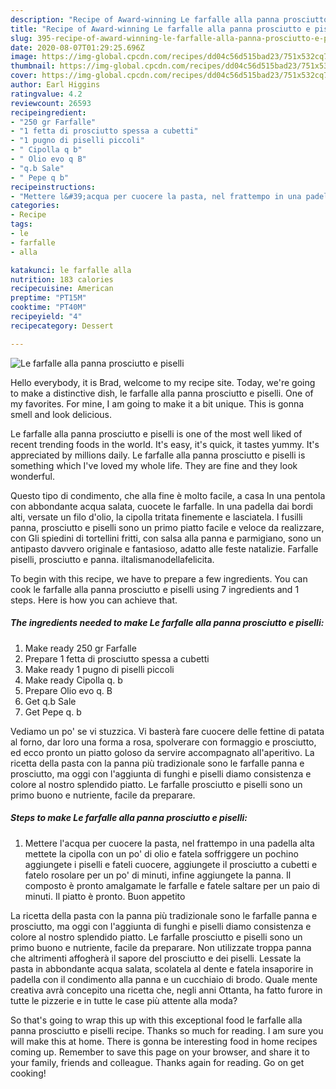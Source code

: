 ```yaml
---
description: "Recipe of Award-winning Le farfalle alla panna prosciutto e piselli"
title: "Recipe of Award-winning Le farfalle alla panna prosciutto e piselli"
slug: 395-recipe-of-award-winning-le-farfalle-alla-panna-prosciutto-e-piselli
date: 2020-08-07T01:29:25.696Z
image: https://img-global.cpcdn.com/recipes/dd04c56d515bad23/751x532cq70/le-farfalle-alla-panna-prosciutto-e-piselli-recipe-main-photo.jpg
thumbnail: https://img-global.cpcdn.com/recipes/dd04c56d515bad23/751x532cq70/le-farfalle-alla-panna-prosciutto-e-piselli-recipe-main-photo.jpg
cover: https://img-global.cpcdn.com/recipes/dd04c56d515bad23/751x532cq70/le-farfalle-alla-panna-prosciutto-e-piselli-recipe-main-photo.jpg
author: Earl Higgins
ratingvalue: 4.2
reviewcount: 26593
recipeingredient:
- "250 gr Farfalle"
- "1 fetta di prosciutto spessa a cubetti"
- "1 pugno di piselli piccoli"
- " Cipolla q b"
- " Olio evo q B"
- "q.b Sale"
- " Pepe q b"
recipeinstructions:
- "Mettere l&#39;acqua per cuocere la pasta, nel frattempo in una padella alta mettete la cipolla con un po&#39; di olio e fatela soffriggere un pochino aggiungete i piselli e fateli cuocere, aggiungete il prosciutto a cubetti e fatelo rosolare per un po&#39; di minuti, infine aggiungete la panna. Il composto è pronto amalgamate le farfalle e fatele saltare per un paio di minuti. Il piatto è pronto. Buon appetito"
categories:
- Recipe
tags:
- le
- farfalle
- alla

katakunci: le farfalle alla 
nutrition: 183 calories
recipecuisine: American
preptime: "PT15M"
cooktime: "PT40M"
recipeyield: "4"
recipecategory: Dessert

---
```



![Le farfalle alla panna prosciutto e piselli](https://img-global.cpcdn.com/recipes/dd04c56d515bad23/751x532cq70/le-farfalle-alla-panna-prosciutto-e-piselli-recipe-main-photo.jpg)

Hello everybody, it is Brad, welcome to my recipe site. Today, we're going to make a distinctive dish, le farfalle alla panna prosciutto e piselli. One of my favorites. For mine, I am going to make it a bit unique. This is gonna smell and look delicious.

Le farfalle alla panna prosciutto e piselli is one of the most well liked of recent trending foods in the world. It's easy, it's quick, it tastes yummy. It's appreciated by millions daily. Le farfalle alla panna prosciutto e piselli is something which I've loved my whole life. They are fine and they look wonderful.

Questo tipo di condimento, che alla fine è molto facile, a casa In una pentola con abbondante acqua salata, cuocete le farfalle. In una padella dai bordi alti, versate un filo d&#39;olio, la cipolla tritata finemente e lasciatela. I fusilli panna, prosciutto e piselli sono un primo piatto facile e veloce da realizzare, con Gli spiedini di tortellini fritti, con salsa alla panna e parmigiano, sono un antipasto davvero originale e fantasioso, adatto alle feste natalizie. Farfalle piselli, prosciutto e panna. iltalismanodellafelicita.


To begin with this recipe, we have to prepare a few ingredients. You can cook le farfalle alla panna prosciutto e piselli using 7 ingredients and 1 steps. Here is how you can achieve that.

<!--inarticleads1-->

##### The ingredients needed to make Le farfalle alla panna prosciutto e piselli:

1. Make ready 250 gr Farfalle
1. Prepare 1 fetta di prosciutto spessa a cubetti
1. Make ready 1 pugno di piselli piccoli
1. Make ready  Cipolla q. b
1. Prepare  Olio evo q. B
1. Get q.b Sale
1. Get  Pepe q. b


Vediamo un po&#39; se vi stuzzica. Vi basterà fare cuocere delle fettine di patata al forno, dar loro una forma a rosa, spolverare con formaggio e prosciutto, ed ecco pronto un piatto goloso da servire accompagnato all&#39;aperitivo. La ricetta della pasta con la panna più tradizionale sono le farfalle panna e prosciutto, ma oggi con l&#39;aggiunta di funghi e piselli diamo consistenza e colore al nostro splendido piatto. Le farfalle prosciutto e piselli sono un primo buono e nutriente, facile da preparare. 

<!--inarticleads2-->

##### Steps to make Le farfalle alla panna prosciutto e piselli:

1. Mettere l&#39;acqua per cuocere la pasta, nel frattempo in una padella alta mettete la cipolla con un po&#39; di olio e fatela soffriggere un pochino aggiungete i piselli e fateli cuocere, aggiungete il prosciutto a cubetti e fatelo rosolare per un po&#39; di minuti, infine aggiungete la panna. Il composto è pronto amalgamate le farfalle e fatele saltare per un paio di minuti. Il piatto è pronto. Buon appetito


La ricetta della pasta con la panna più tradizionale sono le farfalle panna e prosciutto, ma oggi con l&#39;aggiunta di funghi e piselli diamo consistenza e colore al nostro splendido piatto. Le farfalle prosciutto e piselli sono un primo buono e nutriente, facile da preparare. Non utilizzate troppa panna che altrimenti affogherà il sapore del prosciutto e dei piselli. Lessate la pasta in abbondante acqua salata, scolatela al dente e fatela insaporire in padella con il condimento alla panna e un cucchiaio di brodo. Quale mente creativa avrà concepito una ricetta che, negli anni Ottanta, ha fatto furore in tutte le pizzerie e in tutte le case più attente alla moda? 

So that's going to wrap this up with this exceptional food le farfalle alla panna prosciutto e piselli recipe. Thanks so much for reading. I am sure you will make this at home. There is gonna be interesting food in home recipes coming up. Remember to save this page on your browser, and share it to your family, friends and colleague. Thanks again for reading. Go on get cooking!
